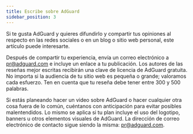 ```yaml
---
title: Escribe sobre AdGuard
sidebar_position: 3
---
```


Si te gusta AdGuard y quieres difundirlo y compartir tus opiniones al respecto en las redes sociales o en un blog o sitio web personal, este artículo puede interesarte.

Después de compartir tu experiencia, envía un correo electrónico a [pr@adguard.com](mailto:pr@adguard.com) e incluye un enlace a tu publicación. Los autores de las reseñas mejor escritas recibirán una clave de licencia de AdGuard gratuita. No importa si la audiencia de tu sitio web es pequeña o grande; valoramos cada esfuerzo. Ten en cuenta que tu reseña debe tener entre 300 y 500 palabras.

Si estás planeando hacer un video sobre AdGuard o hacer cualquier otra cosa fuera de lo común, cuéntanos con anticipación para evitar posibles malentendidos. Lo mismo se aplica si tu plan incluye el uso del logotipo, banners u otros elementos visuales de AdGuard. La dirección de correo electrónico de contacto sigue siendo la misma: [pr@adguard.com](mailto:pr@adguard.com).
